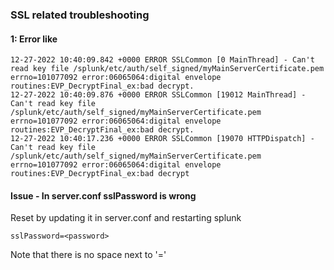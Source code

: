 ### SSL related troubleshooting

#### 1: Error like 
```
12-27-2022 10:40:09.842 +0000 ERROR SSLCommon [0 MainThread] - Can't read key file /splunk/etc/auth/self_signed/myMainServerCertificate.pem errno=101077092 error:06065064:digital envelope routines:EVP_DecryptFinal_ex:bad decrypt.
12-27-2022 10:40:09.876 +0000 ERROR SSLCommon [19012 MainThread] - Can't read key file /splunk/etc/auth/self_signed/myMainServerCertificate.pem errno=101077092 error:06065064:digital envelope routines:EVP_DecryptFinal_ex:bad decrypt.
12-27-2022 10:40:17.236 +0000 ERROR SSLCommon [19070 HTTPDispatch] - Can't read key file /splunk/etc/auth/self_signed/myMainServerCertificate.pem errno=101077092 error:06065064:digital envelope routines:EVP_DecryptFinal_ex:bad decrypt
```

#### Issue - In server.conf sslPassword is wrong
Reset by updating it in server.conf and restarting splunk 
```
sslPassword=<password>
```  
Note that there is no space next to '=' 
  
